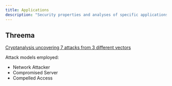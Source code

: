 ```yaml
---
title: Applications
description: "Security properties and analyses of specific applications"
---
```


## Threema

[Cryptanalysis uncovering 7 attacks from 3 different vectors](/Threema-PST22.pdf)

Attack models employed:

- Network Attacker
- Compromised Server
- Compelled Access
